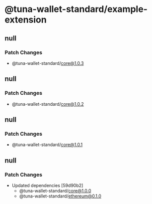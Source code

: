 # @tuna-wallet-standard/example-extension

## null

### Patch Changes

-   @tuna-wallet-standard/core@1.0.3

## null

### Patch Changes

-   @tuna-wallet-standard/core@1.0.2

## null

### Patch Changes

-   @tuna-wallet-standard/core@1.0.1

## null

### Patch Changes

-   Updated dependencies [59d90b2]
    -   @tuna-wallet-standard/core@1.0.0
    -   @tuna-wallet-standard/ethereum@0.1.0
